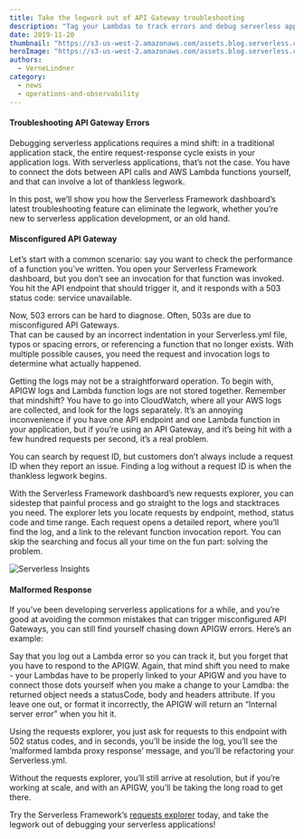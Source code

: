 ```yaml
---
title: Take the legwork out of API Gateway troubleshooting
description: "Tag your Lambdas to track errors and debug serverless applications. If you’re using NodeJS or Python, we’ll help you find even the trickiest serverless application errors faster."
date: 2019-11-20
thumbnail: "https://s3-us-west-2.amazonaws.com/assets.blog.serverless.com/gateway-troubleshooting/exp+thumb%402x.png"
heroImage: "https://s3-us-west-2.amazonaws.com/assets.blog.serverless.com/gateway-troubleshooting/explorer+header%402x.png"
authors:
  - VerneLindner
category:
  - news
  - operations-and-observability
---
```


#### Troubleshooting API Gateway Errors
Debugging serverless applications requires a mind shift: in a traditional application stack, the entire request-response cycle exists in your application logs. With serverless applications, that’s not the case. You have to connect the dots between API calls and AWS Lambda functions yourself, and that can involve a lot of thankless legwork.

In this post, we’ll show you how the Serverless Framework dashboard’s latest troubleshooting feature can eliminate the legwork, whether you’re new to serverless application development, or an old hand.

#### Misconfigured API Gateway
Let’s start with a common scenario: say you want to check the performance of a function you’ve written. You open your Serverless Framework dashboard, but you don’t see an invocation for that function was invoked. You hit the API endpoint that should trigger it, and it responds with a 503 status code: service unavailable.

Now, 503 errors can be hard to diagnose. Often, 503s are due to misconfigured API Gateways.  
That can be caused by an incorrect indentation in your Serverless.yml file, typos or spacing errors, or referencing a function that no longer exists. With multiple possible causes, you need the request and invocation logs to determine what actually happened. 

Getting the logs may not be a straightforward operation. To begin with, APIGW logs and Lambda function logs are not stored together. Remember that mindshift? You have to go into CloudWatch, where all your AWS logs are collected, and look for the logs separately. It’s an annoying inconvenience if you have one API endpoint and one Lambda function in your application, but if you’re using an API Gateway, and  it’s being hit with a few hundred requests per second, it’s a real problem.

You can search by request ID, but customers don’t always include a request ID when they report an issue. Finding a log without a request ID is when the thankless legwork begins.

With the Serverless Framework dashboard’s new requests explorer, you can sidestep that painful process and go straight to the logs and stacktraces you need. The explorer lets you locate requests by endpoint, method, status code and time range. Each request opens a detailed report, where you’ll find the log, and a link to the relevant function invocation report. You can skip the searching and focus all your time on the fun part: solving the problem.

![Serverless Insights](https://s3-us-west-2.amazonaws.com/assets.blog.serverless.com/gateway-troubleshooting/blogpost-img-exp.png)

#### Malformed Response 
If you’ve been developing serverless applications for a while, and you’re good at avoiding the common mistakes that can trigger misconfigured API Gateways, you can still find yourself chasing down APIGW errors. Here’s an example:

Say that you log out a Lambda error so you can track it, but you forget that you have to respond to the APIGW. Again, that mind shift you need to make - your Lambdas have to be properly linked to your APIGW and you have to connect those dots yourself when you make a change to your Lamdba: the returned object needs a statusCode, body and headers attribute. If you leave one out, or format it incorrectly, the APIGW will return an “Internal server error” when you hit it.

Using the requests explorer, you just ask for requests to this endpoint with 502 status codes, and in seconds, you’ll be inside the log, you’ll see the ‘malformed lambda proxy response’ message, and you’ll be refactoring your Serverless.yml.

Without the requests explorer, you’ll still arrive at resolution, but if you’re working at scale, and with an APIGW, you’ll be taking the long road to get there. 

Try the Serverless Framework’s [requests explorer](https://serverless.com/debugging/) today, and take the legwork out of debugging your serverless applications!
